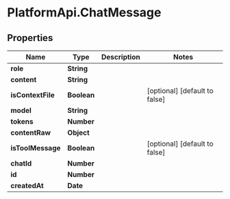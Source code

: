# PlatformApi.ChatMessage

## Properties

| Name              | Type        | Description | Notes                         |
| ----------------- | ----------- | ----------- | ----------------------------- |
| **role**          | **String**  |             |
| **content**       | **String**  |             |
| **isContextFile** | **Boolean** |             | [optional] [default to false] |
| **model**         | **String**  |             |
| **tokens**        | **Number**  |             |
| **contentRaw**    | **Object**  |             |
| **isToolMessage** | **Boolean** |             | [optional] [default to false] |
| **chatId**        | **Number**  |             |
| **id**            | **Number**  |             |
| **createdAt**     | **Date**    |             |
